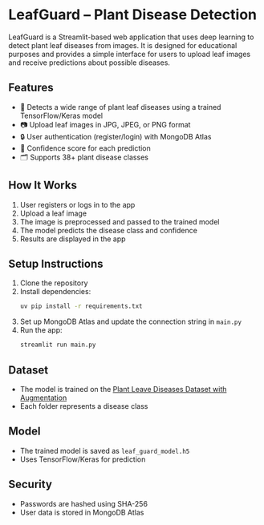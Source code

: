 # LeafGuard – Plant Disease Detection

LeafGuard is a Streamlit-based web application that uses deep learning to detect plant leaf diseases from images. It is designed for educational purposes and provides a simple interface for users to upload leaf images and receive predictions about possible diseases.

## Features
- 🌿 Detects a wide range of plant leaf diseases using a trained TensorFlow/Keras model
- 📷 Upload leaf images in JPG, JPEG, or PNG format
- 🔒 User authentication (register/login) with MongoDB Atlas
- 📝 Confidence score for each prediction
- 🗂️ Supports 38+ plant disease classes

## How It Works
1. User registers or logs in to the app
2. Upload a leaf image
3. The image is preprocessed and passed to the trained model
4. The model predicts the disease class and confidence
5. Results are displayed in the app

## Setup Instructions
1. Clone the repository
2. Install dependencies:
   ```cmd
   uv pip install -r requirements.txt
   ```
3. Set up MongoDB Atlas and update the connection string in `main.py`
4. Run the app:
   ```cmd
   streamlit run main.py
   ```

## Dataset
- The model is trained on the [Plant Leave Diseases Dataset with Augmentation](./Plant_leave_diseases_dataset_with_augmentation/)
- Each folder represents a disease class

## Model
- The trained model is saved as `leaf_guard_model.h5`
- Uses TensorFlow/Keras for prediction

## Security
- Passwords are hashed using SHA-256
- User data is stored in MongoDB Atlas
